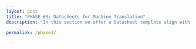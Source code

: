 ```yaml
---
layout: post
title: "PHASE #3: Datasheets for Machine Translation"
description: "In this section we offer a Datasheet template align with Machine Translation. As mentioned in the previous post, this template is inspired by Datasheet for Datasets[1], and thanks to our research team an extension regardring Machine Translation field has been created."

permalink: /phase3/

---
```


